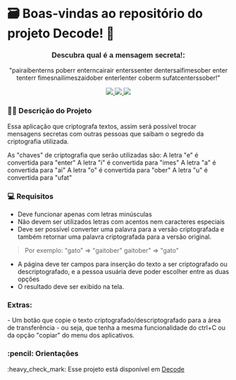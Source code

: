 # 🗃️ Boas-vindas ao repositório do projeto Decode! 🌟


<h3 align="center" style="font-weight: 900; font-family: Arial, sans-serif;"> Descubra qual é a mensagem secreta!: </h3>

<p align="center">
"pairaibenterns poberr enterncairair enterssenter dentersaifimesober enter tenterr fimesnailimeszaidober enterlenter coberm sufatcenterssober!" </p>

<p align="center">
     <a alt="JavaScript" href="https://www.javascript.com/" target="_blank">
        <img src="https://img.shields.io/badge/JavaScript-F0DB4F?style=for-the-badge&logo=javascript&logoColor=323330" />
    </a>
     <a alt="HTML" href="https://html.spec.whatwg.org/dev/" target="_blank">
        <img src="https://img.shields.io/badge/HTML5-E34c26?style=for-the-badge&logo=html5&logoColor=white" />
    </a>
    <a alt="CSS" href="https://html.spec.whatwg.org/dev/" target="_blank">
        <img src="https://img.shields.io/badge/CSS3-2965f1?style=for-the-badge&logo=css3&logoColor=white" />
    </a>
</p>

<h3>🧑‍💻 Descrição do Projeto</h3>

Essa aplicação que criptografa textos, assim será possível trocar mensagens secretas com outras pessoas que saibam o segredo da criptografia utilizada.

As "chaves" de criptografia que serão utilizadas são:
A letra "e" é convertida para "enter"
A letra "i" é convertida para "imes"
A letra "a" é convertida para "ai"
A letra "o" é convertida para "ober"
A letra "u" é convertida para "ufat"

<h3>💻 Requisitos</h3>

- Deve funcionar apenas com letras minúsculas
- Não devem ser utilizados letras com acentos nem caracteres especiais
- Deve ser possível converter uma palavra para a versão criptografada e também retornar uma palavra criptografada para a versão original. 

> Por exemplo:
> "gato" => "gaitober"
> gaitober" => "gato"

- A página deve ter campos para inserção do texto a ser criptografado ou descriptografado, e a pessoa usuária deve poder escolher entre as duas opções
- O resultado deve ser exibido na tela.

<h3>Extras:</h3>
- Um botão que copie o texto criptografado/descriptografado para a área de transferência - ou seja, que tenha a mesma funcionalidade do ctrl+C ou da opção "copiar" do menu dos aplicativos.     

<h3> :pencil: Orientações </h3>

<p> :heavy_check_mark: Esse projeto está disponível em <a alt="CSS" href="https://elisabete-mo.github.io/js-decode/" target="_blank">Decode</a> </p>